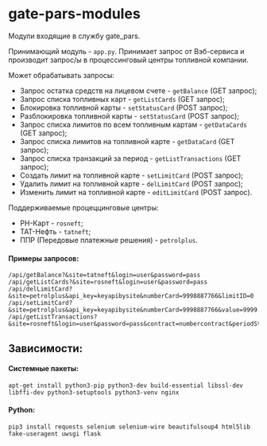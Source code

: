 # gate-pars-modules
Модули входящие в службу gate_pars.

Принимающий модуль - `app.py`. Принимает запрос от Вэб-сервиса и производит запрос/ы в процессинговый центры топливной компании. 

Может обрабатывать запросы:
- Запрос остатка средств на лицевом счете - `getBalance` (GET запрос);
- Запрос списка топливных карт - `getListCards` (GET запрос);
- Блокировка топливной карты - `setStatusCard` (POST запрос);
- Разблокировка топливной карты - `setStatusCard` (POST запрос);
- Запрос списка лимитов по всем топливным картам - `getDataCards` (GET запрос);
- Запрос списка лимитов на топливной карте - `getDataCard` (GET запрос);
- Запрос списка транзакций за период - `getListTransactions` (GET запрос);
- Создать лимит на топливной карте - `setLimitCard` (POST запрос);
- Удалить лимит на топливной карте - `delLimitCard` (POST запрос);
- Изменить лимит на топливной карте - `editLimitCard` (POST запрос).

Поддерживаемые процеццинговые центры:
- РН-Карт - `rosneft`;
- ТАТ-Нефть - `tatneft`;
- ППР (Передовые платежные решения) - `petrolplus`.

#### Примеры запросов:
```
/api/getBalance?&site=tatneft&login=user&password=pass
/api/getListCards?&site=rosneft&login=user&password=pass
/api/delLimitCard?&site=petrolplus&api_key=keyapibysite&numberCard=9998887766&limitID=0
/api/setLimitCard?&site=petrolplus&api_key=keyapibysite&numberCard=9998887766&value=9999.99&category=FUEL&period=nonrenewable&currency=RUB 
/api/getListTransactions?&site=rosneft&login=user&password=pass&contract=numbercontract&periodStart=01.08.2022&periodEnd=30.08.2022
```
## Зависимости:
#### Системные пакеты:
```
apt-get install python3-pip python3-dev build-essential libssl-dev libffi-dev python3-setuptools python3-venv nginx
```
#### Python:
```
pip3 install requests selenium selenium-wire beautifulsoup4 html5lib fake-useragent uwsgi flask
```
